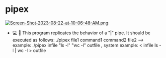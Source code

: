 # pipex
[![Screen-Shot-2023-08-22-at-10-06-48-AM.png](https://i.postimg.cc/43wsPQ50/Screen-Shot-2023-08-22-at-10-06-48-AM.png)](https://postimg.cc/KKK6vLC7)
- 💻 🔀 This program replicates the behavior of a "|" pipe. It should be executed as follows: ./pipex file1 command1 command2 file2 --> example: ./pipex infile "ls -l" "wc -l" outfile , system example: < infile ls -l | wc -l > outfile
